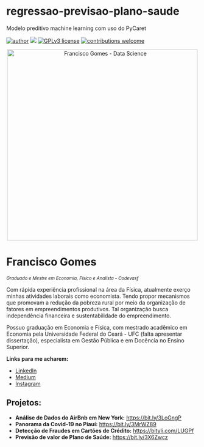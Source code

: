 # regressao-previsao-plano-saude
Modelo preditivo machine learning com uso do PyCaret

[![author](https://img.shields.io/badge/author-franciscogomes-red.svg)](linkedin.com/in/francisco-gomes-3a1514231) [![](https://img.shields.io/badge/python-3.7+-blue.svg)](https://www.python.org/downloads/release/python-365/) [![GPLv3 license](https://img.shields.io/badge/License-GPLv3-blue.svg)](http://perso.crans.org/besson/LICENSE.html) [![contributions welcome](https://img.shields.io/badge/contributions-welcome-brightgreen.svg?style=flat)](https://github.com/franciscogomes/portfolio/issues)

<p align="center">
  <img src="https://media.istockphoto.com/photos/cloud-computing-picture-id1318623693?b=1&k=20&m=1318623693&s=170667a&w=0&h=EQ1IN6TphBimjX7qPTOdm-yW4aSbjcAKV4kRyzS6zyw=" alt="Francisco Gomes - Data Science"height=500px >
</p>

# Francisco Gomes
<sub>*Graduado e Mestre em Economia, Físico e Analista - Codevasf*</sub>

Com rápida experiência profissional na área da Física, atualmente exerço minhas atividades laborais como economista. Tendo propor mecanismos que promovam a redução da pobreza rural por meio da organização de fatores em empreendimentos produtivos. Tal organização busca independência financeira e sustentabilidade do empreendimento.

Possuo graduação em Economia e Física, com mestrado acadêmico em Economia pela Universidade Federal do Ceará - UFC (falta apresentar dissertação), especialista em Gestão Pública e em Docência no Ensino Superior.


**Links para me acharem:**
* [LinkedIn](linkedin.com/in/francisco-gomes-3a1514231)
* [Medium](https://www.medium.com)
* [Instagram](https://www.instagram.com/gomesfrancisco37/)


## Projetos:

* **Análise de Dados do AirBnb em New York:** https://bit.ly/3LoGngP
* **Panorama da Covid-19 no Piauí:** https://bit.ly/3MrWZ89
* **Detecção de Fraudes em Cartões de Crédito:** https://bityli.com/LUGPf
* **Previsão de valor de Plano de Saúde:** https://bit.ly/3X6Zwcz
